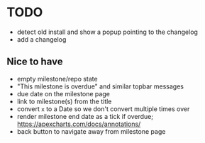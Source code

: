 # TODO

- detect old install and show a popup pointing to the changelog
- add a changelog

## Nice to have

- empty milestone/repo state
- "This milestone is overdue" and similar topbar messages
- due date on the milestone page
- link to milestone(s) from the title
- convert `x` to a Date so we don't convert multiple times over
- render milestone end date as a tick if overdue; https://apexcharts.com/docs/annotations/
- back button to navigate away from milestone page
